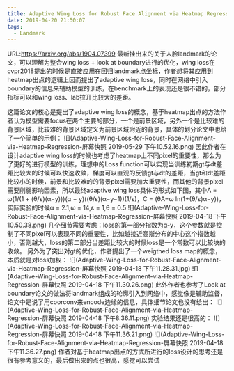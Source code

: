 ```yaml
---
title: Adaptive Wing Loss for Robust Face Alignment via Heatmap Regression
date: 2019-04-20 21:50:07
tags:
  - Landmark
---
```

URL:https://arxiv.org/abs/1904.07399
最新挂出来的关于人脸landmark的论文，可以理解为整合wing loss + look at boundary进行的优化，wing loss在cvpr2018提出的时候是直接应用在回归landmark点坐标，作者想将其应用到heatmap出点的逻辑上因而提出了adaptive wing loss，同时在网络中引入boundary的信息来辅助模型的训练，在benchmark上的表现还是很不错的，部分指标可以和wing loss、lab拉开比较大的差距。

这篇论文的核心是提出了adaptive wing loss的概念，基于heatmap出点的方法作者认为模型需要focus在两个主要的部分，一个是前景区域，另外一个是比较难的背景区域，比较难的背景区域定义为前景区域附近的背景，具体的划分论文中也给了一个简单的示例：
![](Adaptive-Wing-Loss-for-Robust-Face-Alignment-via-Heatmap-Regression-屏幕快照 2019-05-29 下午10.52.16.png)
因此作者在设计adaptive wing loss的时候也考虑了heatmap上不同pixel的重要性，那么为了更好的进行模型的训练，理想中的Loss function可以实现当训练初期gt与dt差距比较大的时候可以快速收敛，梯度可以直观的反馈gt与dt的差距，当gt和dt差距比较小的时候，前景和比较难的的背景pixel需要加大重要性，而其他的背景pixel需要削弱影响因素，所以最终adaptive wing loss具体的形式如下图，其中A = ω(1/(1 + (θ/ε)(α−y)))(α − y)((θ/ε)(α−y−1))(1/ε)，C = (θA−ω ln(1+(θ/ε)α−y))， 实际实验的时候α = 2.1,ω = 14,ε = 1,θ = 0.5
![](Adaptive-Wing-Loss-for-Robust-Face-Alignment-via-Heatmap-Regression-屏幕快照 2019-04-18 下午10.50.38.png)
几个细节需要考虑：loss的第一部分指数为α-y，这个参数就是控制了不同pixel可以表现不同的重要性，比如越接近高斯分布的中心这个指数越小，否则越大，loss的第二部分当差距比较大的时候loss是一个常数可以比较块的收敛。
另外为了突出对gt的优化，作者提出了一个weigthed loss map的概念，本质就是对loss加权：
![](Adaptive-Wing-Loss-for-Robust-Face-Alignment-via-Heatmap-Regression-屏幕快照 2019-04-18 下午11.28.31.jpg)
![](Adaptive-Wing-Loss-for-Robust-Face-Alignment-via-Heatmap-Regression-屏幕快照 2019-04-18 下午11.30.26.png)
此外作者也参考了Look at boundary论文的做法将landmark组成的轮廓引入到网络中，感觉像是辅助监督，论文中是说了用coorconv来encode边缘的信息，具体细节论文也没有给出：
![](Adaptive-Wing-Loss-for-Robust-Face-Alignment-via-Heatmap-Regression-屏幕快照 2019-04-18 下午8.36.11.png)
实验结果还是很高的：
![](Adaptive-Wing-Loss-for-Robust-Face-Alignment-via-Heatmap-Regression-屏幕快照 2019-04-18 下午11.36.21.png)
![](Adaptive-Wing-Loss-for-Robust-Face-Alignment-via-Heatmap-Regression-屏幕快照 2019-04-18 下午11.36.27.png)
作者对基于heatmap出点的方式所进行的loss设计的思考还是很有参考意义的，最后做出来的点也很高，感觉可以尝试
